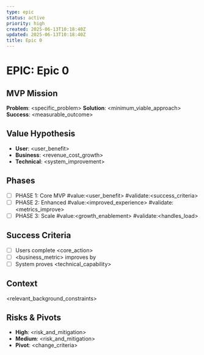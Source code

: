 ```yaml
---
type: epic
status: active
priority: high
created: 2025-06-13T10:18:40Z
updated: 2025-06-13T10:18:40Z
title: Epic 0
---
```


# EPIC: Epic 0

## MVP Mission
**Problem**: <specific_problem>
**Solution**: <minimum_viable_approach>
**Success**: <measurable_outcome>

## Value Hypothesis
- **User**: <user_benefit>
- **Business**: <revenue_cost_growth>
- **Technical**: <system_improvement>

## Phases
- [ ] PHASE 1: Core MVP <feature> #value:<user_benefit> #validate:<success_criteria>
- [ ] PHASE 2: Enhanced <addition> #value:<improved_experience> #validate:<metrics_improve>
- [ ] PHASE 3: Scale <optimization> #value:<growth_enablement> #validate:<handles_load>

## Success Criteria
- [ ] Users complete <core_action>
- [ ] <business_metric> improves by <amount>
- [ ] System proves <technical_capability>

## Context
<relevant_background_constraints>

## Risks & Pivots
- **High**: <risk_and_mitigation>
- **Medium**: <risk_and_mitigation>
- **Pivot**: <change_criteria>
